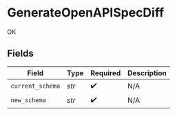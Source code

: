 # GenerateOpenAPISpecDiff

OK


## Fields

| Field              | Type               | Required           | Description        |
| ------------------ | ------------------ | ------------------ | ------------------ |
| `current_schema`   | *str*              | :heavy_check_mark: | N/A                |
| `new_schema`       | *str*              | :heavy_check_mark: | N/A                |